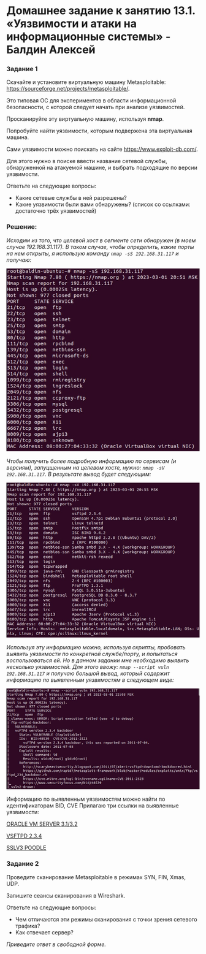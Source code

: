 # Домашнее задание к занятию 13.1. «Уязвимости и атаки на информационные системы» - Балдин Алексей

### Задание 1

Скачайте и установите виртуальную машину Metasploitable: https://sourceforge.net/projects/metasploitable/.

Это типовая ОС для экспериментов в области информационной безопасности, с которой следует начать при анализе уязвимостей.

Просканируйте эту виртуальную машину, используя **nmap**.

Попробуйте найти уязвимости, которым подвержена эта виртуальная машина.

Сами уязвимости можно поискать на сайте https://www.exploit-db.com/.

Для этого нужно в поиске ввести название сетевой службы, обнаруженной на атакуемой машине, и выбрать подходящие по версии уязвимости.

Ответьте на следующие вопросы:

- Какие сетевые службы в ней разрешены?
- Какие уязвимости были вами обнаружены? (список со ссылками: достаточно трёх уязвимостей)

### Решение:

*Исходим из того, что целевой хост в сегменте сети обнаружен (в моем случае 192.168.31.117). В таком случае, чтобы определить, какие порты на нем открыты, я использую команду `nmap -sS 192.168.31.117` и получаю:*  

![IS](images/open_ports.jpg)

*Чтобы получить более подробную информацию по сервисам (и версиям), запуцщенным на целевом хосте, нужно: `nmap -sV 192.168.31.117`. В результате вывод будет следующим:*

![IS](images/open_ports_versions.jpg)

*Используя эту информацию можно, используя скрипты, пробовать выявить уязвимости по конкретной службе/порту, и попытаться воспользоваться ей. Но в данном задании мне необходимо выявить несколько уязвимостей. Для этого ввожу: `nmap --script vuln 192.168.31.117` и получаю большой вывод, который содержит информацию по выявленным уязвимостям в следующем виде:*

![IS](images/vuln_example.jpg)

Информацию по выявленным уязвимостям можно найти по идентификаторам BID, CVE
Прилагаю три ссылки на выявленные уязвимости:

[ORACLE VM SERVER 3.1/3.2](https://vuldb.com/ru/?id.74941)

[VSFTPD 2.3.4](https://vuldb.com/ru/?id.146452)

[SSLV3 POODLE](https://vuldb.com/ru/?id.92602)

### Задание 2

Проведите сканирование Metasploitable в режимах SYN, FIN, Xmas, UDP.

Запишите сеансы сканирования в Wireshark.

Ответьте на следующие вопросы:

- Чем отличаются эти режимы сканирования с точки зрения сетевого трафика?
- Как отвечает сервер?

*Приведите ответ в свободной форме.*
